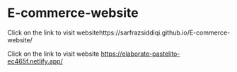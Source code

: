 # E-commerce-website

Click on the link to visit websitehttps://sarfrazsiddiqi.github.io/E-commerce-website/

Click on the link to visit website  https://elaborate-pastelito-ec465f.netlify.app/
